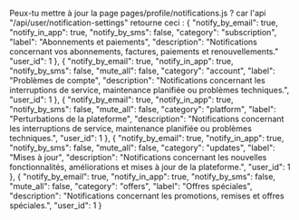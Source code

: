 Peux-tu mettre à jour la page pages/profile/notifications.js ? car l'api "/api/user/notification-settings" retourne ceci :
        {
            "notify_by_email": true,
            "notify_in_app": true,
            "notify_by_sms": false,
            "category": "subscription",
            "label": "Abonnements et paiements",
            "description": "Notifications concernant vos abonnements, factures, paiements et renouvellements."
            "user_id": 1
        },
        {
            "notify_by_email": true,
            "notify_in_app": true,
            "notify_by_sms": false,
            "mute_all": false,
            "category": "account",
            "label": "Problèmes de compte",
            "description": "Notifications concernant les interruptions de service, maintenance planifiée ou problèmes techniques.",
            "user_id": 1
        },
        {
            "notify_by_email": true,
            "notify_in_app": true,
            "notify_by_sms": false,
            "mute_all": false,
            "category": "platform",
            "label": "Perturbations de la plateforme",
            "description": "Notifications concernant les interruptions de service, maintenance planifiée ou problèmes techniques.",
            "user_id": 1
        },
        {
            "notify_by_email": true,
            "notify_in_app": true,
            "notify_by_sms": false,
            "mute_all": false,
            "category": "updates",
            "label": "Mises à jour",
            "description": "Notifications concernant les nouvelles fonctionnalités, améliorations et mises à jour de la plateforme.",
            "user_id": 1
        },
        {
            "notify_by_email": true,
            "notify_in_app": true,
            "notify_by_sms": false,
            "mute_all": false,
            "category": "offers",
            "label": "Offres spéciales",
            "description": "Notifications concernant les promotions, remises et offres spéciales.",
            "user_id": 1
        }